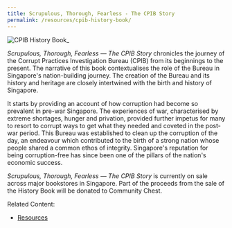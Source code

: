 ```yaml
---
title: Scrupulous, Thorough, Fearless - The CPIB Story
permalink: /resources/cpib-history-book/
---
```


![CPIB History Book_](https://user-images.githubusercontent.com/84945723/196591162-d58a72e9-cde8-4e4e-8c4b-1ab705172e7c.jpg)

*Scrupulous, Thorough, Fearless — The CPIB Story* chronicles the journey of the Corrupt Practices Investigation Bureau (CPIB) from its beginnings to the present. The narrative of this book contextualises the role of the Bureau in Singapore's nation-building journey. The creation of the Bureau and its history and heritage are closely intertwined with the birth and history of Singapore.

It starts by providing an account of how corruption had become so prevalent in pre-war Singapore. The experiences of war, characterised by extreme shortages, hunger and privation, provided further impetus for many to resort to corrupt ways to get what they needed and coveted in the post-war period. This Bureau was established to clean up the corruption of the day, an endeavour which contributed to the birth of a strong nation whose people shared a common ethos of integrity. Singapore's reputation for being corruption-free has since been one of the pillars of the nation's economic success.

*Scrupulous, Thorough, Fearless — The CPIB Story* is currently on sale across major bookstores in Singapore. Part of the proceeds from the sale of the History Book will be donated to Community Chest. 

Related Content:

* [Resources](/about-corruption/prevention-and-education/resources/)

